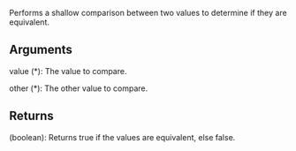 Performs a shallow comparison between two values to determine if they are equivalent.


## Arguments
value (*): The value to compare.

other (*): The other value to compare.


## Returns
(boolean): Returns true if the values are equivalent, else false.

